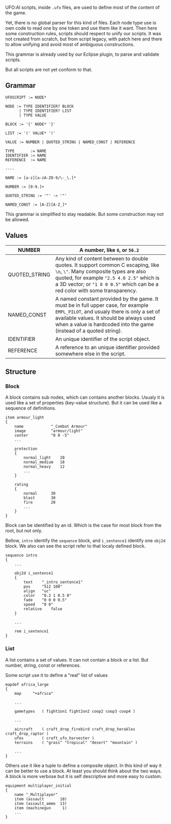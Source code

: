 UFO:AI scripts, inside `.ufo` files, are used to define most of the
content of the game.

Yet, there is no global parser for this kind of files. Each node type
use is own code to read one by one token and use them like it want. Then
here some construction rules, scripts should respect to unify our
scripts. It was not created from scratch, but from script legacy, with
patch here and there to allow unifying and avoid most of ambiguous
constructions.

This grammar is already used by our Eclipse plugin, to parse and
validate scripts.

But all scripts are not yet conform to that.

## Grammar

    UFOSCRIPT := NODE*

    NODE := TYPE IDENTIFIER? BLOCK
          | TYPE IDENTIFIER? LIST
          | TYPE VALUE

    BLOCK := '{' NODE* '}'

    LIST := '(' VALUE* ')'

    VALUE := NUMBER | QUOTED_STRING | NAMED_CONST | REFERENCE

    TYPE       := NAME
    IDENTIFIER := NAME
    REFERENCE  := NAME

    ----

    NAME := [a-z][a-zA-Z0-9/\-_\.]*

    NUMBER := [0-9.]+

    QUOTED_STRING := '"' -> '"'

    NAMED_CONST := [A-Z][A-Z_]*

This grammar is simplified to stay readable. But some construction may
not be allowed.

## Values

| NUMBER        | A number, like `6`, or `56.2`                                                                                                                                                                                                                          |
|---------------|--------------------------------------------------------------------------------------------------------------------------------------------------------------------------------------------------------------------------------------------------------|
| QUOTED_STRING | Any kind of content between to double quotes. It support common C escaping, like `\n`, `\"`. Many composite types are also quoted, for example `"2.5 4.0 2.5"` which is a 3D vector; or `"1 0 0 0.5"` which can be a red color with some transparency. |
| NAMED_CONST   | A named constant provided by the game. It must be in full upper case, for example `EMPL_PILOT`, and usualy there is only a set of available values. It should be always used when a value is hardcoded into the game (instead of a quoted string).     |
| IDENTIFIER    | An unique identifier of the script object.                                                                                                                                                                                                             |
| REFERENCE     | A reference to an unique identifier provided somewhere else in the script.                                                                                                                                                                             |

## Structure

### Block

A block contains sub nodes, which can contains another blocks. Usualy it
is used like a set of properties (key-value structure). But it can be
used like a sequence of definitions.

    item armour_light
    {
        name            "_Combat Armour"
        image           "armour/light"
        center          "0 0 -5"
        ...

        protection
        {
            normal_light    20
            normal_medium   18
            normal_heavy    12
            ...
        }

        rating
        {
            normal      30
            blast       30
            fire        20
            ...
        }
    }

Block can be identified by an id. Which is the case for most block from
the root, but not only.

Bellow, `intro` identify the `sequence` block, and `i_sentence1`
identify one `obj2d` block. We also can see the script refer to that
localy defined block.

    sequence intro
    {
        ...

        obj2d i_sentence1
        {
            text    "_intro_sentence1"
            pos     "512 100"
            align   "uc"
            color   "0.2 1 0.5 0"
            fade    "0 0 0 0.5"
            speed   "0 0"
            relative    false
        }

        ...

        rem i_sentence1
    }

### List

A list contains a set of values. It can not contain a block or a list.
But number, string, const or references.

Some script use it to define a "real" list of values

    mapdef africa_large
    {
        map     "+africa"

        ...

        gametypes   ( fight1on1 fight2on2 coop2 coop3 coop4 )

        ...

        aircraft    ( craft_drop_firebird craft_drop_herakles craft_drop_raptor )
        ufos        ( craft_ufo_harvester )
        terrains    ( "grass" "tropical" "desert" "mountain" )

        ...
    }

Others use it like a tuple to define a composite object. In this kind of
way it can be better to use a block. At least you should think about the
two ways. A block is more verbose but it is self descriptive and more
easy to custom.

    equipment multiplayer_initial
    {
        name "_Multiplayer"
        item (assault       10)
        item (assault_ammo  13)
        item (machinegun     1)
        ...
    }